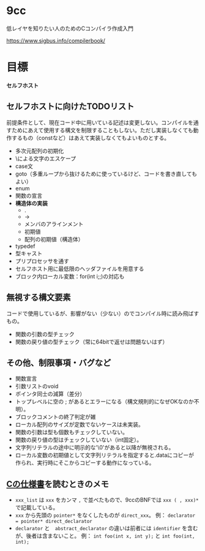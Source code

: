# 9cc
低レイヤを知りたい人のためのCコンパイラ作成入門

https://www.sigbus.info/compilerbook/

# 目標

**セルフホスト**

## セルフホストに向けたTODOリスト

前提条件として、現在コード中に用いている記述は変更しない。コンパイルを通すためにあえて使用する構文を制限することもしない。ただし実装しなくても動作するもの（constなど）はあえて実装しなくてもよいものとする。

- 多次元配列の初期化
- \による文字のエスケープ
- case文
- goto（多重ループから抜けるために使っているけど、コードを書き直してもよい）
- enum
- 関数の宣言
- **構造体の実装**
  - .
  - ->
  - メンバのアラインメント
  - 初期値
  - 配列の初期値（構造体）
- typedef
- 型キャスト
- プリプロセッサを通す
- セルフホスト用に最低限のヘッダファイルを用意する
- ブロック内ローカル変数：for(int i;;)の対応も

## 無視する構文要素

コードで使用しているが、影響がない（少ない）のでコンパイル時に読み飛ばすもの。

- 関数の引数の型チェック
- 関数の戻り値の型チェック（常に64bitで返せは問題ないはず）

## その他、制限事項・バグなど

- 関数宣言
- 引数リストのvoid
- ポインタ同士の減算（差分）
- トップレベルに空の ; があるとエラーになる（構文規則的になぜOKなのか不明）。
- ブロックコメントの終了判定が雑
- ローカル配列のサイズが定数でないケースは未実装。
- 関数の引数は型も個数もチェックしていない。
- 関数の戻り値の型はチェックしていない（int固定）。
- 文字列リテラルの途中に明示的な'\0'があると以降が無視される。
- ローカル変数の初期値として文字列リテラルを指定すると.dataにコピーが作られ、実行時にそこからコピーする動作になっている。

## [Cの仕様書](http://port70.net/~nsz/c/c11/n1570.html#A)を読むときのメモ

- `xxx_list` は `xxx` をカンマ `,` で並べたもので、9ccのBNFでは `xxx ( , xxx)*` で記載している。
- `xxx` から先頭の `pointer*` をなくしたものが `direct_xxx`。
例： `declarator = pointer* direct_declarator`
- `declarator` と　`abstract_declarator` の違いは前者には `identifier` を含むが、後者は含まないこと。
例： `int foo(int x, int y);` と `int foo(int, int);`